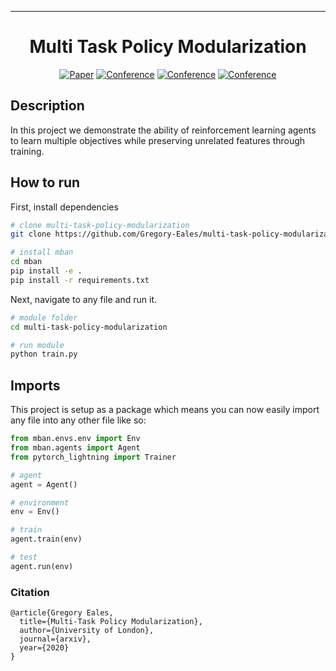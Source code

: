 ---

<div align="center">    
 
# Multi Task Policy Modularization 

[![Paper](http://img.shields.io/badge/paper-arxiv.1001.2234-B31B1B.svg)](https://www.nature.com/articles/nature14539)
[![Conference](http://img.shields.io/badge/NeurIPS-2019-4b44ce.svg)](https://papers.nips.cc/book/advances-in-neural-information-processing-systems-31-2018)
[![Conference](http://img.shields.io/badge/ICLR-2019-4b44ce.svg)](https://papers.nips.cc/book/advances-in-neural-information-processing-systems-31-2018)
[![Conference](http://img.shields.io/badge/AnyConference-year-4b44ce.svg)](https://papers.nips.cc/book/advances-in-neural-information-processing-systems-31-2018)  
<!--
ARXIV   
[![Paper](http://img.shields.io/badge/arxiv-math.co:1480.1111-B31B1B.svg)](https://www.nature.com/articles/nature14539)
-->


<!--  
Conference   
-->   
</div>
 
## Description   
In this project we demonstrate the ability of reinforcement learning agents to learn multiple objectives while preserving unrelated features through training.

## How to run   
First, install dependencies   
```bash
# clone multi-task-policy-modularization
git clone https://github.com/Gregory-Eales/multi-task-policy-modularization

# install mban
cd mban
pip install -e .   
pip install -r requirements.txt
 ```   
 Next, navigate to any file and run it.   
 ```bash
# module folder
cd multi-task-policy-modularization

# run module 
python train.py    
```

## Imports
This project is setup as a package which means you can now easily import any file into any other file like so:
```python
from mban.envs.env import Env
from mban.agents import Agent
from pytorch_lightning import Trainer

# agent
agent = Agent()

# environment
env = Env()

# train
agent.train(env)

# test
agent.run(env)
```

### Citation   
```
@article{Gregory Eales,
  title={Multi-Task Policy Modularization},
  author={University of London},
  journal={arxiv},
  year={2020}
}
```   
